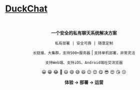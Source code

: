 # [DuckChat](https://duckchat.akaxin.com)
<br />
<p align="center"><b>一个安全的私有聊天系统解决方案</b> </p>
<p align="center"><code>私有部署 | 安全可靠 | 随意定制</code></p>
<p align="center"><code>长链接、大集群，支持500+服务器</code> | <code>支持单机部署，非常灵活</code></p>
<p align="center"><code>支持Web端、支持iOS、Android端社交浏览器</code></p>
<p align="center">😀 😁 😂 🤣 😃 😄 😅 😆 😉 😊 😋 😎 😍 😘 😗 </p>
<p align="center"> <b>体验 -> 部署 -> 运营</b></p>
